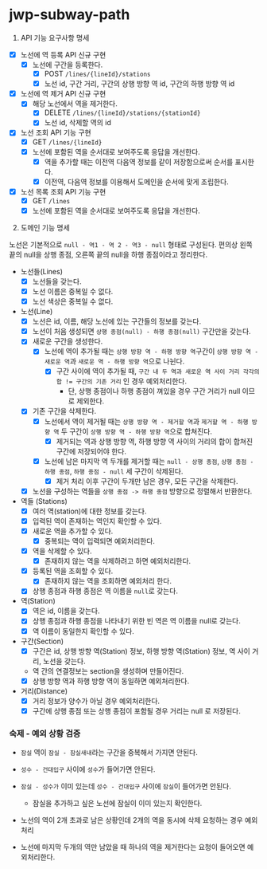 # jwp-subway-path

1. API 기능 요구사항 명세

- [x] 노선에 역 등록 API 신규 구현
    - [x] 노선에 구간을 등록한다.
        - [x] POST `/lines/{lineId}/stations`
        - [x] 노선 id, 구간 거리, 구간의 상행 방향 역 id, 구간의 하행 방향 역 id
- [x] 노선에 역 제거 API 신규 구현
    - [x] 해당 노선에서 역을 제거한다.
        - [x] DELETE `/lines/{lineId}/stations/{stationId}`
        - [x] 노선 id, 삭제할 역의 id
- [x] 노선 조회 API 기능 구현
    - [x] GET `/lines/{lineId}`
    - [x] 노선에 포함된 역을 순서대로 보여주도록 응답을 개선한다.
        - [x] 역을 추가할 때는 이전역 다음역 정보를 같이 저장함으로써 순서를 표시한다.
        - [x] 이전역, 다음역 정보를 이용해서 도메인을 순서에 맞게 조립한다.
- [x] 노선 목록 조회 API 기능 구현
    - [x] GET `/lines`
    - [x] 노선에 포함된 역을 순서대로 보여주도록 응답을 개선한다.

2. 도메인 기능 명세

노선은 기본적으로 `null - 역1 - 역 2 - 역3 - null` 형태로 구성된다.
편의상 왼쪽 끝의 null을 상행 종점, 오른쪽 끝의 null을 하행 종점이라고 정리한다.

- 노선들(Lines)
    - [x] 노선들을 갖는다.
    - [x] 노선 이름은 중복일 수 없다.
    - [x] 노선 색상은 중복일 수 없다.

- 노선(Line)
    - [x] 노선은 id, 이름, 해당 노선에 있는 구간들의 정보를 갖는다.
    - [x] 노선이 처음 생성되면 `상행 종점(null) - 하행 종점(null)` 구간만을 갖는다.
    - [x] 새로운 구간을 생성한다.
        - [x] 노선에 역이 추가될 때는 `상행 방향 역 - 하행 방향 역`구간이 `상행 방향 역 - 새로운 역`과 `새로운 역 - 하행 방향 역`으로 나뉜다.
            - [x] 구간 사이에 역이 추가될 때, `구간 내 두 역과 새로운 역 사이 거리 각각의 합 != 구간의 기존 거리` 인 경우 예외처리한다.
                - 단, 상행 종점이나 하행 종점이 껴있을 경우 구간 거리가 null 이므로 제외한다.
    - [x] 기존 구간을 삭제한다.
        - [x] 노선에서 역이 제거될 때는 `상행 방향 역 - 제거할 역`과 `제거할 역 - 하행 방향 역` 두 구간이 `상행 방향 역 - 하행 방향 역`으로 합쳐진다.
            - [x] 제거되는 역과 상행 방향 역, 하행 방향 역 사이의 거리의 합이 합쳐진 구간에 저장되어야 한다.
        - [x] 노선에 남은 마지막 역 두개를 제거할 때는 `null - 상행 종점`, `상행 종점 - 하행 종점`, `하행 종점 - null` 세 구간이 삭제된다.
            - [x] 제거 처리 이후 구간이 두개만 남은 경우, 모든 구간을 삭제한다.
    - [x] 노선을 구성하는 역들을 `상행 종점 -> 하행 종점` 방향으로 정렬해서 반환한다.

- 역들 (Stations)
    - [x] 여러 역(station)에 대한 정보를 갖는다.
    - [x] 입력된 역이 존재하는 역인지 확인할 수 있다.
    - [x] 새로운 역을 추가할 수 있다.
        - [x] 중복되는 역이 입력되면 예외처리한다.
    - [x] 역을 삭제할 수 있다.
        - [x] 존재하지 않는 역을 삭제하려고 하면 예외처리한다.
    - [x] 등록된 역을 조회할 수 있다.
        - [x] 존재하지 않는 역을 조회하면 예외처리 한다.
    - [x] 상행 종점과 하행 종점은 역 이름을 `null`로 갖는다.

- 역(Station)
    - [x] 역은 id, 이름을 갖는다.
    - [x] 상행 종점과 하행 종점을 나타내기 위한 빈 역은 역 이름을 null로 갖는다.
    - [x] 역 이름이 동일한지 확인할 수 있다.

- 구간(Section)
    - [x] 구간은 id, 상행 방향 역(Station) 정보, 하행 방향 역(Station) 정보, 역 사이 거리, 노선을 갖는다.
    - 역 간의 연결정보는 section을 생성하며 만들어진다.
    - [x] 상행 방향 역과 하행 방향 역이 동일하면 예외처리한다.

- 거리(Distance)
    - [x] 거리 정보가 양수가 아닐 경우 예외처리한다.
    - [x] 구간에 상행 종점 또는 상행 종점이 포함될 경우 거리는 null 로 저장된다.

### 숙제 - 예외 상황 검증

- `잠실` 역이 `잠실 - 잠실새내`라는 구간을 중복해서 가지면 안된다.
- `성수 - 건대입구` 사이에 `성수`가 들어가면 안된다.
- `잠실 - 성수가` 이미 있는데  `성수 - 건대입구` 사이에 `잠실`이 들어가면 안된다.
    - 잠실을 추가하고 싶은 노선에 잠실이 이미 있는지 확인한다.

- 노선의 역이 2개 초과로 남은 상황인데 2개의 역을 동시에 삭제 요청하는 경우 예외처리
- 노선에 마지막 두개의 역만 남았을 때 하나의 역을 제거한다는 요청이 들어오면 예외처리한다.
